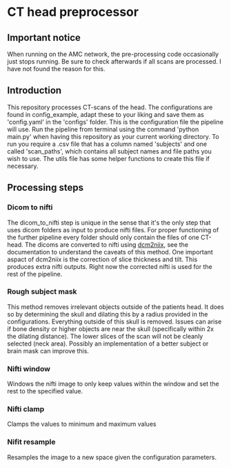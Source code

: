# CT head preprocessor
## Important notice
When running on the AMC network, the pre-processing code occasionally just stops running. Be sure to check afterwards if all scans are processed. I have not found the reason for this.
## Introduction
This repository processes CT-scans of the head. The configurations are found in config_example, adapt these to your liking and save them as 'config.yaml' in the 'configs' folder. This is the configuration file the pipeline will use. Run the pipeline from terminal using the command 'python main.py' when having this repository as your current working directory. To run you require a .csv file that has a column named 'subjects' and one called 'scan_paths', which contains all subject names and file paths you wish to use. The utils file has some helper functions to create this file if necessary.

## Processing steps
### Dicom to nifti
The dicom_to_nifti step is unique in the sense that it's the only step that uses dicom folders as input to produce nifti files. For proper functioning of the further pipeline every folder should only contain the files of one CT-head. The dicoms are converted to nifti using [dcm2niix](https://www.nitrc.org/plugins/mwiki/index.php/dcm2nii:MainPage), see the documentation to understand the caveats of this method. One important aspact of dcm2niix is the correction of slice thickness and tilt. This produces extra nifti outputs. Right now the corrected nifti is used for the rest of the pipeline.

### Rough subject mask
This method removes irrelevant objects outside of the patients head. It does so by determining the skull and dilating this by a radius provided in the configurations. Everything outside of this skull is removed. Issues can arise if bone density or higher objects are near the skull (specifically within 2x the dilating distance). The lower slices of the scan will not be cleanly selected (neck area). Possibly an implementation of a better subject or brain mask can improve this.

### Nifti window
Windows the nifti image to only keep values within the window and set the rest to the specified value.

### Nifti clamp
Clamps the values to minimum and maximum values

### Nifit resample
Resamples the image to a new space given the configuration parameters.